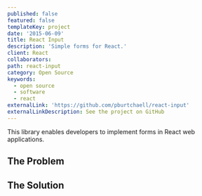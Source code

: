 ```yaml
---
published: false
featured: false
templateKey: project
date: '2015-06-09'
title: React Input
description: 'Simple forms for React.'
client: React
collaborators:
path: react-input
category: Open Source
keywords:
  - open source
  - software
  - react
externalLink: 'https://github.com/pburtchaell/react-input'
externalLinkDescription: See the project on GitHub
---
```

This library enables developers to implement forms in React web applications.

## The Problem

## The Solution
